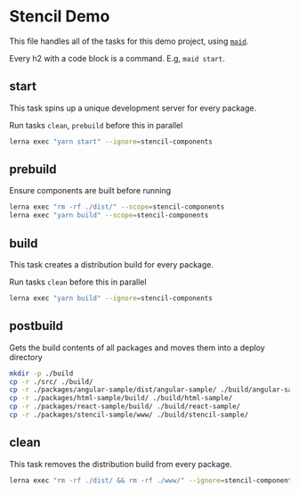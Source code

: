 # Stencil Demo

This file handles all of the tasks for this demo project, using [`maid`](https://github.com/egoist/maid/).

Every h2 with a code block is a command. E.g, `maid start`.

## start

This task spins up a unique development server for every package.

Run tasks `clean`, `prebuild` before this in parallel

```bash
lerna exec "yarn start" --ignore=stencil-components
```

## prebuild

Ensure components are built before running

```bash
lerna exec "rm -rf ./dist/" --scope=stencil-components
lerna exec "yarn build" --scope=stencil-components
```

## build

This task creates a distribution build for every package.

Run tasks `clean` before this in parallel

```bash
lerna exec "yarn build" --ignore=stencil-components
```

## postbuild

Gets the build contents of all packages and moves them into a deploy directory

```bash
mkdir -p ./build
cp -r ./src/ ./build/
cp -r ./packages/angular-sample/dist/angular-sample/ ./build/angular-sample/
cp -r ./packages/html-sample/build/ ./build/html-sample/
cp -r ./packages/react-sample/build/ ./build/react-sample/
cp -r ./packages/stencil-sample/www/ ./build/stencil-sample/
```

## clean

This task removes the distribution build from every package.

```bash
lerna exec "rm -rf ./dist/ && rm -rf ./www/" --ignore=stencil-components
```